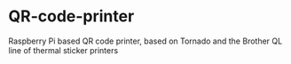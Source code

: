 # QR-code-printer
Raspberry Pi based QR code printer, based on Tornado and the Brother QL line of thermal sticker printers
